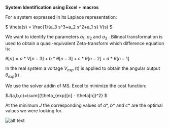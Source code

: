 **System Identification using Excel + macros**

For a system expressed in its Laplace representation:

$ \theta(s) =  \frac{1}{a_3 s^3+a_2 s^2+a_1 s}  V(s) $

We want to identify the parameters $a_1$, $a_2$ and $a_3$ . Bilineal transformation is used to obtain a quasi-equivalent Zeta-transform which difference equation is:

$\theta[n] = a*V[n-3] + b*\theta[n-3] + c*\theta[n-2] + d*\theta[n-1]$

In the real system a voltage $V_{exp}$ (t) is applied to obtain the angular output $\theta_{exp}(t)$ .

We use the solver addin of MS. Excel to minimize the cost function:

$J(a,b,c)=\sum{(\theta_{exp}[n] - \theta[n])^2} $

At the minimum $J$ the corresponding values of $a*$, $b*$ and $c*$ are the optimal values we were looking for.

![alt text](https://raw.githubusercontent.com/username/projectname/branch/path/to/img.png)
